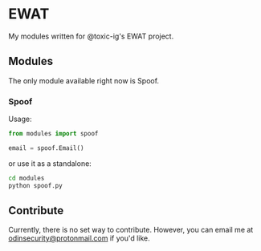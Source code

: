 # EWAT
My modules written for @toxic-ig's EWAT project.
## Modules
The only module available right now is Spoof.
### Spoof
Usage:
```python
from modules import spoof

email = spoof.Email()
```
or use it as a standalone:
```bash
cd modules
python spoof.py
```
## Contribute
Currently, there is no set way to contribute. However, you can email me at odinsecurity@protonmail.com if you'd like.
